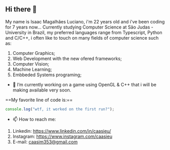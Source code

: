 ## Hi there 👋

My name is Isaac Magalhães Luciano, i'm 22 years old and i've been coding for 7 years now... Currently studying Computer Science at São Judas - University in Brazil, my preferred languages range from Typescript, Python and C/C++, i often like to touch on many fields of computer science such as:

1. Computer Graphics;
2. Web Development with the new ofered frameworks;
3. Computer Vision;
4. Machine Learning;
5. Embbeded Systems programing;  

- 🔭 I’m currently working on a game using OpenGL & C++ that i will be making available very soon.

==My favorite line of code is:==

```javascript
console.log("wtf, it worked on the first run?");
```

- 📫 How to reach me:
1. Linkedin: https://www.linkedin.com/in/caasieu/
2. Instagram: https://www.instagram.com/caasieu
3. E-mail: caasim353@gmail.com

<!--
**caasieu/caasieu** is a ✨ _special_ ✨ repository because its `README.md` (this file) appears on your GitHub profile.

Here are some ideas to get you started:

- 🔭 I’m currently working on ...
- 🌱 I’m currently learning ...
- 👯 I’m looking to collaborate on ...
- 🤔 I’m looking for help with ...
- 💬 Ask me about ...
- 📫 How to reach me: ...
- 😄 Pronouns: ...
- ⚡ Fun fact: ...
-->
